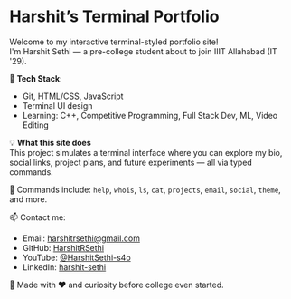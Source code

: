 # Harshit’s Terminal Portfolio

Welcome to my interactive terminal-styled portfolio site!  
I'm Harshit Sethi — a pre-college student about to join IIIT Allahabad (IT '29).

🚀 **Tech Stack**:  
- Git, HTML/CSS, JavaScript  
- Terminal UI design  
- Learning: C++, Competitive Programming, Full Stack Dev, ML, Video Editing

💡 **What this site does**  
This project simulates a terminal interface where you can explore my bio, social links, project plans, and future experiments — all via typed commands.

📂 Commands include: `help`, `whois`, `ls`, `cat`, `projects`, `email`, `social`, `theme`, and more.

📫 Contact me:  
- Email: harshitrsethi@gmail.com  
- GitHub: [HarshitRSethi](https://github.com/HarshitRSethi)  
- YouTube: [@HarshitSethi-s4o](https://www.youtube.com/@HarshitSethi-s4o/)  
- LinkedIn: [harshit-sethi](https://www.linkedin.com/in/harshit-sethi-629013368/)

🧠 Made with ❤️ and curiosity before college even started.
